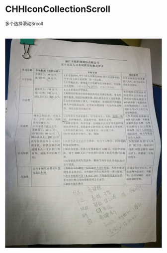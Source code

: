# CHHIconCollectionScroll
多个选择滑动Srcoll

# ![image](https://github.com/chenhh6701/CHHIconCollectionScroll/blob/master/raw/test.jpg)
